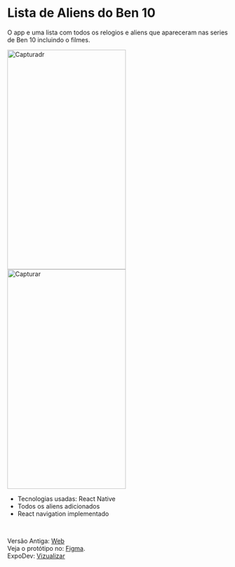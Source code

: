 # Lista de Aliens do Ben 10

O app e uma lista com todos os relogios e aliens que apareceram nas series de Ben 10 incluindo o filmes.

<img src="https://i.postimg.cc/BQkbTk5y/Capturadr.png" alt="Capturadr" width="270px" height="500px" align="center"/>
<img src="https://i.postimg.cc/Vkt6DgDN/Capturar.png" alt="Capturar" width="270px" height="500px" align="center"/>

- Tecnologias usadas: React Native
- Todos os aliens adicionados
- React navigation implementado

<br>

Versão Antiga: [Web](https://lucianoquintela.github.io/ben10-aliens)<br>
Veja o protótipo no: [Figma](https://www.figma.com/file/nnUp22Ur514kJ5YCqyGBh0/DS---Mobile?type=design&node-id=0%3A1&mode=design&t=IOe5t1KBykD3esBa-1).<br>
ExpoDev: [Vizualizar](https://snack.expo.dev/@lucianoquintela/alientrix-remaster)
